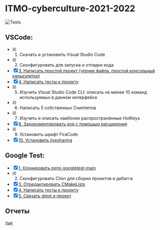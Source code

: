 # ITMO-cyberculture-2021-2022

![Tests](https://github.com/Lopa10ko/ITMO-cyberculture-2021-2022/actions/workflows/python-testing.yml/badge.svg)

## VSCode:

- [x] 1. Скачать и установить Visual Studio Code
- [x] 2. Сконфигуровать для запуска и отладки кода
- [x] [3. Написать простой проект (чтение файла, простой консольный калькулятор)](https://github.com/Lopa10ko/ITMO-cyberculture-2021-2022/blob/main/console_calculator.py)
- [x] [4. Написать тесты к проекту](https://github.com/Lopa10ko/ITMO-cyberculture-2021-2022/blob/main/unittesting_console_calculator.py)
- [x] 5. Изучить Visual Studio Code CLI: описать не менее 10 команд используемых в данном интерфейсе
- [x] 6. Написать 5 собственных Сниппетов
- [x] 7. Изучить и описать наиболее распространённые HotKeys
- [x] [8. Задокументировать код с помощью расширения](https://marketplace.visualstudio.com/items?itemName=cschlosser.doxdocgen)
- [x] 9. Установить шрифт FiraCode
- [x] [10. Установить livesharing](https://marketplace.visualstudio.com/items?itemName=MS-vsliveshare.vsliveshare)

## Google Test:

- [x] [1. Клонировать репо googletest-main](https://github.com/Lopa10ko/ITMO-cyberculture-2021-2022/tree/main/GoogleTest/C_LAB2/lib)
- [x] 2. Сконфигуровать Clion для сборки проектов и дебагга
- [x] [3. Отредактировать CMakeLists](https://github.com/Lopa10ko/ITMO-cyberculture-2021-2022/blob/main/GoogleTest/C_LAB2/CMakeLists.txt)
- [x] [4. Написать тесты к проекту](https://github.com/Lopa10ko/ITMO-cyberculture-2021-2022/tree/main/GoogleTest/C_LAB2/Tests)
- [x] [5. Связать gtest и проект](https://github.com/Lopa10ko/ITMO-cyberculture-2021-2022/blob/main/GoogleTest/C_LAB2/main.cpp)

## Отчеты
[тык](https://github.com/Lopa10ko/ITMO-cyberculture-2021-2022/blob/main/Overviews)
